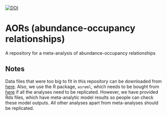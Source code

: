 [![DOI](https://zenodo.org/badge/680651302.svg)](https://doi.org/10.5281/zenodo.14019900)

# AORs (abundance-occupancy relationships)
A repository for a meta-analysis of abundance-occupancy relationships

## Notes
Data files that were too big to fit in this repository can be downloaded from [here](https://www.dropbox.com/scl/fo/r5wwjsz42etb0r17iw77v/h?rlkey=pa8l7iw367c40iiygrrvon80h&dl=0). Also, we use the R package, `asreml`, which needs to be bought from [here](https://vsni.co.uk/software/asreml-r) if all the analyses need to be replicated. However, we have provided Rds files, which have meta-analytic model results so people can check these model outputs. All other analyses apart from meta-analyses should be replicated. 
